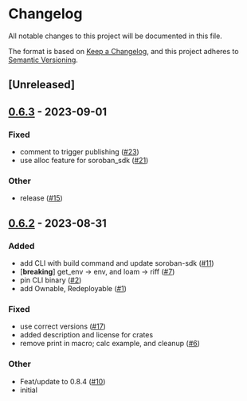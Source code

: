 # Changelog
All notable changes to this project will be documented in this file.

The format is based on [Keep a Changelog](https://keepachangelog.com/en/1.0.0/),
and this project adheres to [Semantic Versioning](https://semver.org/spec/v2.0.0.html).

## [Unreleased]

## [0.6.3](https://github.com/loambuild/loam-sdk/compare/loam-soroban-sdk-v0.6.2...loam-soroban-sdk-v0.6.3) - 2023-09-01

### Fixed
- comment to trigger publishing ([#23](https://github.com/loambuild/loam-sdk/pull/23))
- use alloc feature for soroban_sdk ([#21](https://github.com/loambuild/loam-sdk/pull/21))

### Other
- release ([#15](https://github.com/loambuild/loam-sdk/pull/15))

## [0.6.2](https://github.com/loambuild/loam-sdk/releases/tag/loam-soroban-sdk-v0.6.2) - 2023-08-31

### Added
- add CLI with build command and update soroban-sdk ([#11](https://github.com/loambuild/loam-sdk/pull/11))
- [**breaking**] get_env -> env, and loam -> riff ([#7](https://github.com/loambuild/loam-sdk/pull/7))
- pin CLI binary ([#2](https://github.com/loambuild/loam-sdk/pull/2))
- add Ownable, Redeployable ([#1](https://github.com/loambuild/loam-sdk/pull/1))

### Fixed
- use correct versions ([#17](https://github.com/loambuild/loam-sdk/pull/17))
- added description and license for crates
- remove print in macro; calc example, and cleanup ([#6](https://github.com/loambuild/loam-sdk/pull/6))

### Other
- Feat/update to 0.8.4 ([#10](https://github.com/loambuild/loam-sdk/pull/10))
- initial
